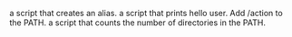 a script that creates an alias.
a script that prints hello user.
Add /action to the PATH.
a script that counts the number of directories in the PATH.
